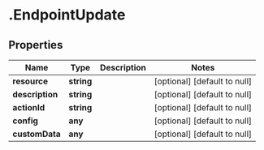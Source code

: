 # .EndpointUpdate

## Properties
Name | Type | Description | Notes
------------ | ------------- | ------------- | -------------
**resource** | **string** |  | [optional] [default to null]
**description** | **string** |  | [optional] [default to null]
**actionId** | **string** |  | [optional] [default to null]
**config** | **any** |  | [optional] [default to null]
**customData** | **any** |  | [optional] [default to null]


